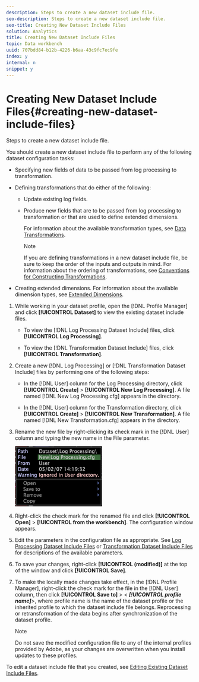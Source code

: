 ```yaml
---
description: Steps to create a new dataset include file.
seo-description: Steps to create a new dataset include file.
seo-title: Creating New Dataset Include Files
solution: Analytics
title: Creating New Dataset Include Files
topic: Data workbench
uuid: 707bdd84-b12b-4226-b6aa-43c9fc7ec9fe
index: y
internal: n
snippet: y
---
```


# Creating New Dataset Include Files{#creating-new-dataset-include-files}

Steps to create a new dataset include file.

You should create a new dataset include file to perform any of the following dataset configuration tasks:

* Specifying new fields of data to be passed from log processing to transformation. 
* Defining transformations that do either of the following:

    * Update existing log fields. 
    * Produce new fields that are to be passed from log processing to transformation or that are used to define extended dimensions.

      For information about the available transformation types, see [Data Transformations](../../../../home/c-dataset-const-proc/c-data-trans/c-data-trans.md#concept-99c6f5e6e5194adb9e98afdc0e91cf38).

      >[!NOTE]
      >
      >If you are defining transformations in a new dataset include file, be sure to keep the order of the inputs and outputs in mind. For information about the ordering of transformations, see [Conventions for Constructing Transformations](../../../../home/c-dataset-const-proc/c-data-trans/c-con-transf.md#concept-01998eebb7e347c58255fb442f2613b6).

* Creating extended dimensions. For information about the available dimension types, see [Extended Dimensions](../../../../home/c-dataset-const-proc/c-ex-dim/c-ex-dim.md#concept-79b9e2b3f5794833b8b73b003f06ddca).

1. While working in your dataset profile, open the [!DNL Profile Manager] and click **[!UICONTROL Dataset]** to view the existing dataset include files.

    * To view the [!DNL Log Processing Dataset Include] files, click **[!UICONTROL Log Processing]**. 
    
    * To view the [!DNL Transformation Dataset Include] files, click **[!UICONTROL Transformation]**.

1. Create a new [!DNL Log Processing] or [!DNL Transformation Dataset Include] files by performing one of the following steps:

    * In the [!DNL User] column for the Log Processing directory, click **[!UICONTROL Create]** > **[!UICONTROL New Log Processing]**. A file named [!DNL New Log Processing.cfg] appears in the directory. 
    
    * In the [!DNL User] column for the Transformation directory, click **[!UICONTROL Create]** > **[!UICONTROL New Transformation]**. A file named [!DNL New Transformation.cfg] appears in the directory.

1. Rename the new file by right-clicking its check mark in the [!DNL User] column and typing the new name in the File parameter.

   ![Step Info](assets/vis_ProfileManager_RenameFile.png)

1. Right-click the check mark for the renamed file and click **[!UICONTROL Open]** > **[!UICONTROL from the workbench]**. The configuration window appears.
1. Edit the parameters in the configuration file as appropriate. See [Log Processing Dataset Include Files](../../../../home/c-dataset-const-proc/c-dataset-inc-files/c-types-dataset-inc-files/c-log-proc-dataset-inc-files/c-log-proc-dataset-inc-files.md#concept-999475a22519432e98844622ca95b6ab) or [Transformation Dataset Include Files](../../../../home/c-dataset-const-proc/c-dataset-inc-files/c-types-dataset-inc-files/c-trans-dataset-inc-files.md#concept-c64aa78ed9ce40b8a0f4932c82ff5ace) for descriptions of the available parameters.
1. To save your changes, right-click **[!UICONTROL (modified)]** at the top of the window and click **[!UICONTROL Save]**.
1. To make the locally made changes take effect, in the [!DNL Profile Manager], right-click the check mark for the file in the [!DNL User] column, then click **[!UICONTROL Save to]** > *< **[!UICONTROL profile name]**>*, where profile name is the name of the dataset profile or the inherited profile to which the dataset include file belongs. Reprocessing or retransformation of the data begins after synchronization of the dataset profile.

   >[!NOTE]
   >
   >Do not save the modified configuration file to any of the internal profiles provided by Adobe, as your changes are overwritten when you install updates to these profiles.

To edit a dataset include file that you created, see [Editing Existing Dataset Include Files](../../../../home/c-dataset-const-proc/c-dataset-inc-files/c-work-dataset-inc-files/t-edit-ex-dataset-inc-files.md#task-456c04e38ebc425fb35677a6bb6aa077). 
